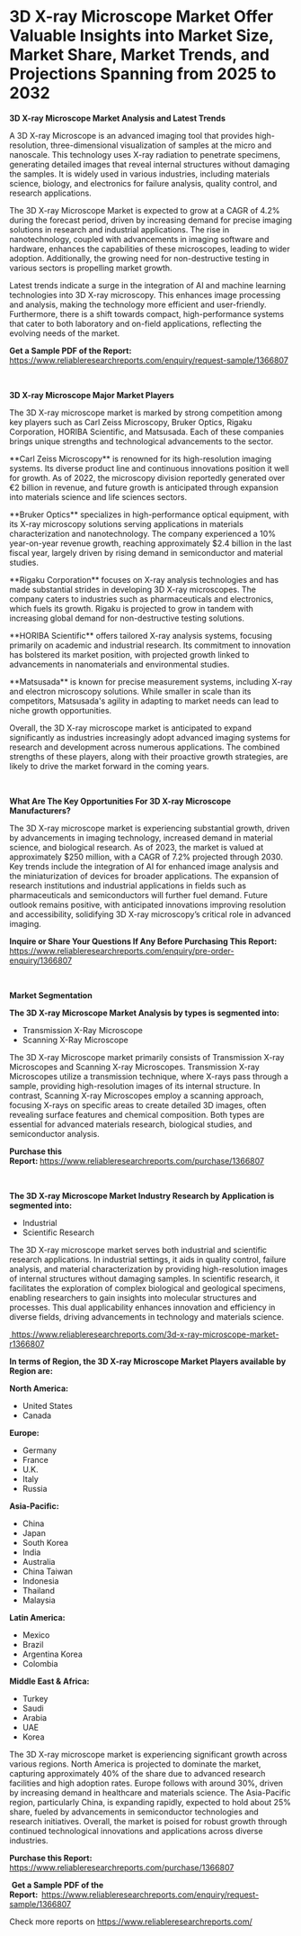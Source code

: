 <p><h1>3D X-ray Microscope Market Offer Valuable Insights into Market Size, Market Share, Market Trends, and Projections Spanning from 2025 to 2032</h1></p><p><strong>3D X-ray Microscope Market Analysis and Latest Trends</strong></p>
<p><p>A 3D X-ray Microscope is an advanced imaging tool that provides high-resolution, three-dimensional visualization of samples at the micro and nanoscale. This technology uses X-ray radiation to penetrate specimens, generating detailed images that reveal internal structures without damaging the samples. It is widely used in various industries, including materials science, biology, and electronics for failure analysis, quality control, and research applications.</p><p>The 3D X-ray Microscope Market is expected to grow at a CAGR of 4.2% during the forecast period, driven by increasing demand for precise imaging solutions in research and industrial applications. The rise in nanotechnology, coupled with advancements in imaging software and hardware, enhances the capabilities of these microscopes, leading to wider adoption. Additionally, the growing need for non-destructive testing in various sectors is propelling market growth.</p><p>Latest trends indicate a surge in the integration of AI and machine learning technologies into 3D X-ray microscopy. This enhances image processing and analysis, making the technology more efficient and user-friendly. Furthermore, there is a shift towards compact, high-performance systems that cater to both laboratory and on-field applications, reflecting the evolving needs of the market.</p></p>
<p><strong>Get a Sample PDF of the Report:&nbsp;</strong> <a href="https://www.reliableresearchreports.com/enquiry/request-sample/1366807?utm_campaign=2192&utm_medium=2&utm_source=Github&utm_content=ia&utm_term=22032025&utm_id=3d-x-ray-microscope">https://www.reliableresearchreports.com/enquiry/request-sample/1366807</a></p>
<p>&nbsp;</p>
<p><strong>3D X-ray Microscope Major Market Players</strong></p>
<p><p>The 3D X-ray microscope market is marked by strong competition among key players such as Carl Zeiss Microscopy, Bruker Optics, Rigaku Corporation, HORIBA Scientific, and Matsusada. Each of these companies brings unique strengths and technological advancements to the sector.</p><p>**Carl Zeiss Microscopy** is renowned for its high-resolution imaging systems. Its diverse product line and continuous innovations position it well for growth. As of 2022, the microscopy division reportedly generated over €2 billion in revenue, and future growth is anticipated through expansion into materials science and life sciences sectors.</p><p>**Bruker Optics** specializes in high-performance optical equipment, with its X-ray microscopy solutions serving applications in materials characterization and nanotechnology. The company experienced a 10% year-on-year revenue growth, reaching approximately $2.4 billion in the last fiscal year, largely driven by rising demand in semiconductor and material studies.</p><p>**Rigaku Corporation** focuses on X-ray analysis technologies and has made substantial strides in developing 3D X-ray microscopes. The company caters to industries such as pharmaceuticals and electronics, which fuels its growth. Rigaku is projected to grow in tandem with increasing global demand for non-destructive testing solutions.</p><p>**HORIBA Scientific** offers tailored X-ray analysis systems, focusing primarily on academic and industrial research. Its commitment to innovation has bolstered its market position, with projected growth linked to advancements in nanomaterials and environmental studies.</p><p>**Matsusada** is known for precise measurement systems, including X-ray and electron microscopy solutions. While smaller in scale than its competitors, Matsusada's agility in adapting to market needs can lead to niche growth opportunities.</p><p>Overall, the 3D X-ray microscope market is anticipated to expand significantly as industries increasingly adopt advanced imaging systems for research and development across numerous applications. The combined strengths of these players, along with their proactive growth strategies, are likely to drive the market forward in the coming years.</p></p>
<p>&nbsp;</p>
<p><strong>What Are The Key Opportunities For 3D X-ray Microscope Manufacturers?</strong></p>
<p><p>The 3D X-ray microscope market is experiencing substantial growth, driven by advancements in imaging technology, increased demand in material science, and biological research. As of 2023, the market is valued at approximately $250 million, with a CAGR of 7.2% projected through 2030. Key trends include the integration of AI for enhanced image analysis and the miniaturization of devices for broader applications. The expansion of research institutions and industrial applications in fields such as pharmaceuticals and semiconductors will further fuel demand. Future outlook remains positive, with anticipated innovations improving resolution and accessibility, solidifying 3D X-ray microscopy’s critical role in advanced imaging.</p></p>
<p><strong>Inquire or Share Your Questions If Any Before Purchasing This Report:</strong> <a href="https://www.reliableresearchreports.com/enquiry/pre-order-enquiry/1366807?utm_campaign=2192&utm_medium=2&utm_source=Github&utm_content=ia&utm_term=22032025&utm_id=3d-x-ray-microscope">https://www.reliableresearchreports.com/enquiry/pre-order-enquiry/1366807</a></p>
<p>&nbsp;</p>
<p><strong>Market Segmentation</strong></p>
<p><strong>The 3D X-ray Microscope Market Analysis by types is segmented into:</strong></p>
<p><ul><li>Transmission X-Ray Microscope</li><li>Scanning X-Ray Microscope</li></ul></p>
<p><p>The 3D X-ray Microscope market primarily consists of Transmission X-ray Microscopes and Scanning X-ray Microscopes. Transmission X-ray Microscopes utilize a transmission technique, where X-rays pass through a sample, providing high-resolution images of its internal structure. In contrast, Scanning X-ray Microscopes employ a scanning approach, focusing X-rays on specific areas to create detailed 3D images, often revealing surface features and chemical composition. Both types are essential for advanced materials research, biological studies, and semiconductor analysis.</p></p>
<p><strong>Purchase this Report:&nbsp;</strong><a href="https://www.reliableresearchreports.com/purchase/1366807?utm_campaign=2192&utm_medium=2&utm_source=Github&utm_content=ia&utm_term=22032025&utm_id=3d-x-ray-microscope">https://www.reliableresearchreports.com/purchase/1366807</a></p>
<p>&nbsp;</p>
<p><strong>The 3D X-ray Microscope Market Industry Research by Application is segmented into:</strong></p>
<p><ul><li>Industrial</li><li>Scientific Research</li></ul></p>
<p><p>The 3D X-ray microscope market serves both industrial and scientific research applications. In industrial settings, it aids in quality control, failure analysis, and material characterization by providing high-resolution images of internal structures without damaging samples. In scientific research, it facilitates the exploration of complex biological and geological specimens, enabling researchers to gain insights into molecular structures and processes. This dual applicability enhances innovation and efficiency in diverse fields, driving advancements in technology and materials science.</p></p>
<p><a href="https://www.reliableresearchreports.com/3d-x-ray-microscope-market-r1366807?utm_campaign=2192&utm_medium=2&utm_source=Github&utm_content=ia&utm_term=22032025&utm_id=3d-x-ray-microscope">&nbsp;https://www.reliableresearchreports.com/3d-x-ray-microscope-market-r1366807</a></p>
<p><strong>In terms of Region, the 3D X-ray Microscope Market Players available by Region are:</strong></p>
<p>
    <p> <strong> North America: </strong>
        <ul>
            <li>United States</li>
            <li>Canada</li>
        </ul>
        </p> 
    <p> <strong> Europe: </strong>
        <ul>
            <li>Germany</li>
            <li>France</li>
            <li>U.K.</li>
            <li>Italy</li>
            <li>Russia</li>
        </ul>
        </p> 
    <p> <strong> Asia-Pacific: </strong>
        <ul>
            <li>China</li>
            <li>Japan</li>
            <li>South Korea</li>
            <li>India</li>
            <li>Australia</li>
            <li>China Taiwan</li>
            <li>Indonesia</li>
            <li>Thailand</li>
            <li>Malaysia</li>
        </ul>
        </p> 
    <p> <strong> Latin America: </strong>
        <ul>
            <li>Mexico</li>
            <li>Brazil</li>
            <li>Argentina Korea</li>
            <li>Colombia</li>
        </ul>
        </p> 
    <p> <strong> Middle East & Africa: </strong>
        <ul>
            <li>Turkey</li>
            <li>Saudi</li>
            <li>Arabia</li>
            <li>UAE</li>
            <li>Korea</li>
        </ul>
    </p>
    </p>
<p><p>The 3D X-ray microscope market is experiencing significant growth across various regions. North America is projected to dominate the market, capturing approximately 40% of the share due to advanced research facilities and high adoption rates. Europe follows with around 30%, driven by increasing demand in healthcare and materials science. The Asia-Pacific region, particularly China, is expanding rapidly, expected to hold about 25% share, fueled by advancements in semiconductor technologies and research initiatives. Overall, the market is poised for robust growth through continued technological innovations and applications across diverse industries.</p></p>
<p><strong>Purchase this Report: </strong><a href="https://www.reliableresearchreports.com/purchase/1366807?utm_campaign=2192&utm_medium=2&utm_source=Github&utm_content=ia&utm_term=22032025&utm_id=3d-x-ray-microscope">https://www.reliableresearchreports.com/purchase/1366807</a></p>
<p>&nbsp;<strong>Get a Sample PDF of the Report:&nbsp;&nbsp;</strong><a href="https://www.reliableresearchreports.com/enquiry/request-sample/1366807?utm_campaign=2192&utm_medium=2&utm_source=Github&utm_content=ia&utm_term=22032025&utm_id=3d-x-ray-microscope">https://www.reliableresearchreports.com/enquiry/request-sample/1366807</a></p>
<p><strong></strong></p>
<p>Check more reports on <a href="https://www.reliableresearchreports.com/?utm_campaign=2192&utm_medium=2&utm_source=Github&utm_content=ia&utm_term=22032025&utm_id=3d-x-ray-microscope">https://www.reliableresearchreports.com/</a></p>